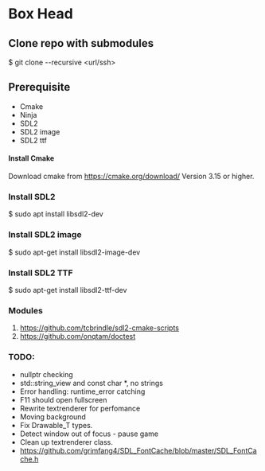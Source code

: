 # Box Head

## Clone repo with submodules
$ git clone --recursive <url/ssh>
<br>

## Prerequisite
- Cmake
- Ninja
- SDL2
- SDL2 image
- SDL2 ttf

#### Install Cmake
Download cmake from https://cmake.org/download/
Version 3.15 or higher. 

### Install SDL2 
$ sudo apt install libsdl2-dev 

### Install SDL2 image
$ sudo apt-get install libsdl2-image-dev

### Install SDL2 TTF
$ sudo apt-get install libsdl2-ttf-dev

### Modules
1. https://github.com/tcbrindle/sdl2-cmake-scripts
2. https://github.com/onqtam/doctest 

### TODO: 

- nullptr checking
- std::string_view and const char *, no strings
- Error handling: runtime_error catching
- F11 should open fullscreen
- Rewrite textrenderer for perfomance
- Moving background
- Fix Drawable_T types. 
- Detect window out of focus - pause game
- Clean up textrenderer class.
- https://github.com/grimfang4/SDL_FontCache/blob/master/SDL_FontCache.h 
